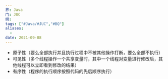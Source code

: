 ```yaml
---
界: Java
门: JUC
纲: 
tags: ["#Java/#JUC","#BQ"]
aliases:
  - 
date: 2021-09-08
---
```


-   原子性（要么全部执行并且执行过程中不被其他操作打断，要么全部不执行）
-   可见性（多个线程操作一个共享变量时，其中一个线程对变量进行修改后，其他线程可以立即看到修改的结果）
-   有序性（程序的执行顺序按照代码的先后顺序执行）